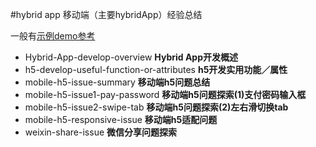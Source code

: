 #hybrid app 移动端（主要hybridApp）经验总结

一般有[示例demo参考](https://github.com/JulieLee77/demo)

- Hybrid-App-develop-overview **Hybrid App开发概述**
- h5-develop-useful-function-or-attributes **h5开发实用功能／属性**
- mobile-h5-issue-summary **移动端h5问题总结**
- mobile-h5-issue1-pay-password **移动端h5问题探索(1)支付密码输入框**
- mobile-h5-issue2-swipe-tab **移动端h5问题探索(2)左右滑切换tab**
- mobile-h5-responsive-issue **移动端h5适配问题**
- weixin-share-issue **微信分享问题探索** 
